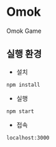 # Omok
Omok Game

## 실행 환경
- 설치

```
npm install
```

- 실행

```
npm start
```
- 접속
```
localhost:3000
```
